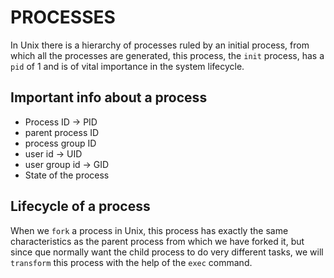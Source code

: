 # PROCESSES

In Unix there is a hierarchy of processes ruled by an initial process, from which all the processes are generated, this process, the `init` process, has a `pid` of 1 and is of vital importance in the system lifecycle.

## Important info about a process
* Process ID -> PID
* parent process ID
* process group ID
* user id -> UID
* user group id -> GID
* State of the process

## Lifecycle of a process
When we `fork` a process in Unix, this process has exactly the same characteristics as the parent process from which we have forked it, but since que normally want the child process to do very different tasks, we will `transform` this process with the help of the `exec` command.